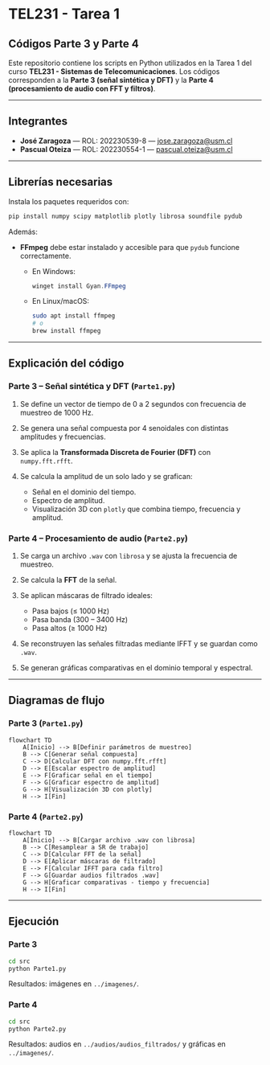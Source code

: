 # TEL231 - Tarea 1

## Códigos Parte 3 y Parte 4

Este repositorio contiene los scripts en Python utilizados en la Tarea 1 del curso **TEL231 - Sistemas de Telecomunicaciones**.
Los códigos corresponden a la **Parte 3 (señal sintética y DFT)** y la **Parte 4 (procesamiento de audio con FFT y filtros)**.

---

## Integrantes

* **José Zaragoza** — ROL: 202230539-8 — [jose.zaragoza@usm.cl](mailto:jose.zaragoza@usm.cl)
* **Pascual Oteiza** — ROL: 202230554-1 — [pascual.oteiza@usm.cl](mailto:pascual.oteiza@usm.cl)

---

## Librerías necesarias

Instala los paquetes requeridos con:

```bash
pip install numpy scipy matplotlib plotly librosa soundfile pydub
```

Además:

* **FFmpeg** debe estar instalado y accesible para que `pydub` funcione correctamente.

  * En Windows:

    ```powershell
    winget install Gyan.FFmpeg
    ```
  * En Linux/macOS:

    ```bash
    sudo apt install ffmpeg
    # o
    brew install ffmpeg
    ```

---

## Explicación del código

### Parte 3 – Señal sintética y DFT (`Parte1.py`)

1. Se define un vector de tiempo de 0 a 2 segundos con frecuencia de muestreo de 1000 Hz.
2. Se genera una señal compuesta por 4 senoidales con distintas amplitudes y frecuencias.
3. Se aplica la **Transformada Discreta de Fourier (DFT)** con `numpy.fft.rfft`.
4. Se calcula la amplitud de un solo lado y se grafican:

   * Señal en el dominio del tiempo.
   * Espectro de amplitud.
   * Visualización 3D con `plotly` que combina tiempo, frecuencia y amplitud.

### Parte 4 – Procesamiento de audio (`Parte2.py`)

1. Se carga un archivo `.wav` con `librosa` y se ajusta la frecuencia de muestreo.
2. Se calcula la **FFT** de la señal.
3. Se aplican máscaras de filtrado ideales:

   * Pasa bajos (≤ 1000 Hz)
   * Pasa banda (300 – 3400 Hz)
   * Pasa altos (≥ 1000 Hz)
4. Se reconstruyen las señales filtradas mediante IFFT y se guardan como `.wav`.
5. Se generan gráficas comparativas en el dominio temporal y espectral.

---

## Diagramas de flujo

### Parte 3 (`Parte1.py`)

```mermaid
flowchart TD
    A[Inicio] --> B[Definir parámetros de muestreo]
    B --> C[Generar señal compuesta]
    C --> D[Calcular DFT con numpy.fft.rfft]
    D --> E[Escalar espectro de amplitud]
    E --> F[Graficar señal en el tiempo]
    F --> G[Graficar espectro de amplitud]
    G --> H[Visualización 3D con plotly]
    H --> I[Fin]
```

### Parte 4 (`Parte2.py`)
```mermaid
flowchart TD
    A[Inicio] --> B[Cargar archivo .wav con librosa]
    B --> C[Resamplear a SR de trabajo]
    C --> D[Calcular FFT de la señal]
    D --> E[Aplicar máscaras de filtrado]
    E --> F[Calcular IFFT para cada filtro]
    F --> G[Guardar audios filtrados .wav]
    G --> H[Graficar comparativas - tiempo y frecuencia]
    H --> I[Fin]
```

---

## Ejecución

### Parte 3

```bash
cd src
python Parte1.py
```

Resultados: imágenes en `../imagenes/`.

### Parte 4

```bash
cd src
python Parte2.py
```

Resultados: audios en `../audios/audios_filtrados/` y gráficas en `../imagenes/`.

